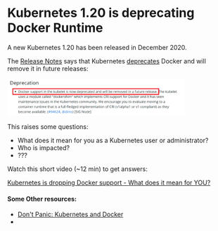 # Kubernetes 1.20 is deprecating Docker Runtime

A new Kubernetes 1.20 has been released in December 2020. 

The [Release Notes](https://kubernetes.io/blog/2020/12/08/kubernetes-1-20-release-announcement/) says that Kubernetes [deprecates](https://kubernetes.io/docs/setup/release/notes/#deprecation-1) Docker and will remove it in future releases:

<img src="images/kub_docker.png" width="80%">

This  raises some  questions:
* What does it mean for you as a Kubernetes user or administrator?
* Who is impacted?
* ???

Watch this short video (~12 min) to get answers:

[Kubernetes is dropping Docker support - What does it mean for YOU?](https://www.youtube.com/watch?v=7KUdmFyefSA)


#### Some Other resources:
* [Don't Panic: Kubernetes and Docker](https://kubernetes.io/blog/2020/12/02/dont-panic-kubernetes-and-docker/)
* 
